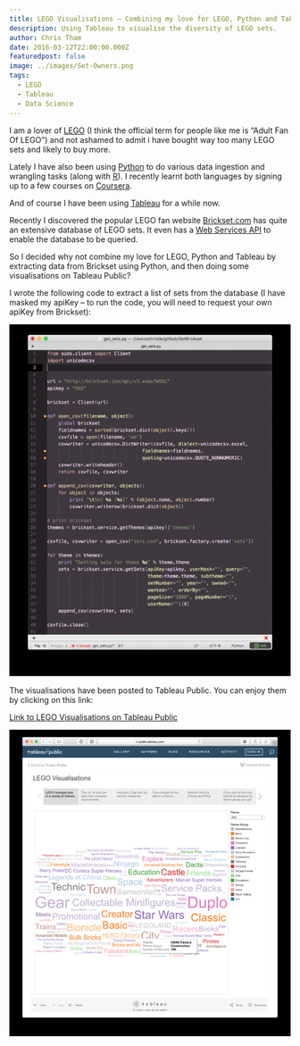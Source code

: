 ```yaml
---
title: LEGO Visualisations – Combining my love for LEGO, Python and Tableau
description: Using Tableau to visualise the diversity of LEGO sets.
author: Chris Tham
date: 2016-03-12T22:00:00.000Z
featuredpost: false
image: ../images/Set-Owners.png
tags:
  - LEGO
  - Tableau
  - Data Science
---
```

I am a lover of [LEGO](http://www.lego.com/en-us/default.aspx) (I think the official term for people like me is “Adult Fan Of LEGO”) and not ashamed to admit i have bought way too many LEGO sets and likely to buy more.

Lately I have also been using [Python](https://www.python.org/) to do various data ingestion and wrangling tasks (along with [R](https://www.r-project.org/)). I recently learnt both languages by signing up to a few courses on [Coursera](https://www.coursera.org/).

And of course I have been using [Tableau](http://www.tableau.com/) for a while now.

Recently I discovered the popular LEGO fan website [Brickset.com](http://brickset.com/) has quite an extensive database of LEGO sets. It even has a [Web Services API](http://brickset.com/tools/webservices) to enable the database to be queried.

So I decided why not combine my love for LEGO, Python and Tableau by extracting data from Brickset using Python, and then doing some visualisations on Tableau Public?

I wrote the following code to extract a list of sets from the database (I have masked my apiKey – to run the code, you will need to request your own apiKey from Brickset):

![Python code](../images/lego1.png)

The visualisations have been posted to Tableau Public. You can enjoy them by clicking on this link:

[Link to LEGO Visualisations on Tableau Public](https://public.tableau.com/views/LEGO/LEGOVisualisations?:embed=y&:display_count=yes&:showTabs=y)

![Tableau Public visualisation](../images/lego2.png)
